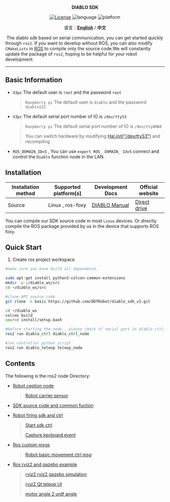<p align="center"><strong>DIABLO SDK</strong></p>
<p align="center"><a href="https://github.com/Direcrt-Drive-Technology/diablo-sdk-v1/blob/master/LICENSE"><img alt="License" src="https://img.shields.io/badge/License-Apache%202.0-orange"/></a>
<img alt="language" src="https://img.shields.io/badge/language-c++-red"/>
<img alt="platform" src="https://img.shields.io/badge/platform-linux-l"/>
</p>


<p align="center">
    语言：<a href="README.en.md"><strong>English</strong></a> / <strong>中文</strong>
</p>


​	The diablo sdk based on serial communication, you can get started quickly through `ros2`. If you want to develop without ROS, you can also modify `CMakeLists` in [ROS](https://github.com/DDTRobot/diablo-sdk-v1) to compile only the source code.We will constantly update the package of `ros2`, hoping to be helpful for your robot development.

---


## Basic Information 

- `X3pi` The default user is `root`  and the password `root`

  > `Raspberry pi` The default user is `diablo`  and the password `diablo123`

- `X3pi` The default serial port number of IO is `/dev/ttyS3`

  > `Raspberry pi` The default serial port number of IO is `/dev/ttyAMA0`
  >
  > You can switch hardware by modifying [Hal.init("/dev/ttyS3")](./diablo_interaction/diablo_ctrl/src/diablo_ctrl.cpp) and recompiling

- `ROS_DOMAIN_ID=5` , You can use `export ROS_ DOMAIN_ Id=5` connect and control the `Diablo` function node in the LAN.



## Installation 

| Installation method | Supported platform[s] | Development Docs  | Official website                         |
| ------------------- | --------------------- | ----------------- | ---------------------------------------- |
| Source              | Linux , ros-foxy      | [DIABLO Manual]() | [Direct drive](https://directdrive.com/) |

You can compile our SDK source code in most `Linux` devices. Or directly compile the ROS package provided by us in the device that supports ROS foxy.

  

## Quick Start 

1. Create ros project workspace

```bash
#make sure you have build all dependence.

sudo apt-get install python3-colcon-common-extensions
mkdir -p ~/diablo_ws/src
cd ~/diablo_ws/src

#clone API source code
git clone -b basic https://github.com/DDTRobot/diablo_sdk_v2.git

cd ~/diablo_ws
colcon build
source install/setup.bash

#before starting the node , please check of serial port in diablo_ctrl.cpp is correct.
ros2 run diablo_ctrl diablo_ctrl_node

#run controller python script
ros2 run diablo_teleop teleop_node 
```



## Contents 

The following is the ros2 node Directory:

* [Robot ception node](../../diablo_ception)

  > [Robot carrier sensor](../../diablo_ception/diablo_body)

* [SDK source code and common fuction](../../diablo_common)

* [Robot firing sdk and ctrl](../../diablo_interaction)

  > [Start sdk ctrl](../../diablo_interaction/diablo_ctrl)
  >
  > [Capture keyboard event](../../diablo_interaction/diablo_teleop)

* [Ros custom msgs](../../diablo_interfaces)

  > [Robot basic movement ctrl msg](../../diablo_interfaces/motion_msgs)

* [Ros rviz2 and gazebo example](../../diablo_visualise)

  > [rviz2 rviz2 gazebo simulation](../../diablo_visualise/diablo_simulation)
  >
  > [rviz2 Qt teleop UI](../../diablo_visualise/diablo_rviz2_plugin)
  >
  > [motor angle 2 urdf angle](../../diablo_visualise/diablo_simpose_trans)
